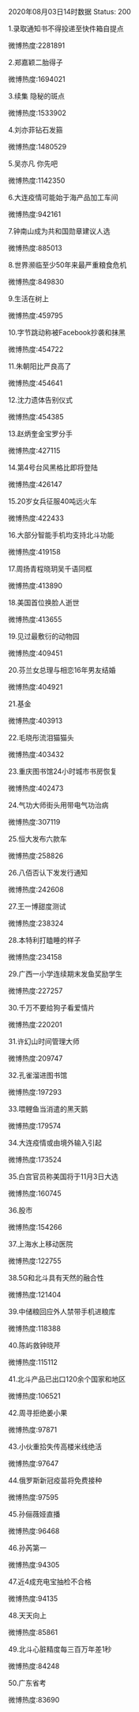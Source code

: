 2020年08月03日14时数据
Status: 200

1.录取通知书不得投递至快件箱自提点

微博热度:2281891

2.郑嘉颖二胎得子

微博热度:1694021

3.续集 隐秘的斑点

微博热度:1533902

4.刘亦菲钻石发箍

微博热度:1480529

5.吴亦凡 你先吧

微博热度:1142350

6.大连疫情可能始于海产品加工车间

微博热度:942161

7.钟南山成为共和国勋章建议人选

微博热度:885013

8.世界濒临至少50年来最严重粮食危机

微博热度:849830

9.生活在树上

微博热度:459795

10.字节跳动称被Facebook抄袭和抹黑

微博热度:454722

11.朱朝阳比严良高了

微博热度:454641

12.沈力遗体告别仪式

微博热度:454385

13.赵炳奎金宝罗分手

微博热度:427115

14.第4号台风黑格比即将登陆

微博热度:426147

15.20岁女兵征服40吨远火车

微博热度:422433

16.大部分智能手机均支持北斗功能

微博热度:419158

17.周扬青程晓玥吴千语同框

微博热度:413890

18.美国首位换脸人逝世

微博热度:413655

19.见过最敷衍的动物园

微博热度:409451

20.芬兰女总理与相恋16年男友结婚

微博热度:404921

21.基金

微博热度:403913

22.毛晓彤流泪猫猫头

微博热度:403432

23.重庆图书馆24小时城市书房恢复

微博热度:402473

24.气功大师街头用带电气功治病

微博热度:307119

25.恒大发布六款车

微博热度:258826

26.八佰否认下发发行通知

微博热度:242608

27.王一博甜度测试

微博热度:238324

28.本特利打瞌睡的样子

微博热度:234158

29.广西一小学连续期末发鱼奖励学生

微博热度:227257

30.千万不要给狗子看爱情片

微博热度:220201

31.许幻山时间管理大师

微博热度:209747

32.孔雀溜进图书馆

微博热度:197293

33.喂鲤鱼当消遣的黑天鹅

微博热度:179574

34.大连疫情或由境外输入引起

微博热度:173524

35.白宫官员称美国将于11月3日大选

微博热度:160745

36.股市

微博热度:154266

37.上海水上移动医院

微博热度:122755

38.5G和北斗具有天然的融合性

微博热度:121404

39.中储粮回应外人禁带手机进粮库

微博热度:118388

40.陈屿救钟晓芹

微博热度:115112

41.北斗产品已出口120余个国家和地区

微博热度:106521

42.周寻拒绝姜小果

微博热度:97871

43.小伙重拾失传高楼米线绝活

微博热度:97647

44.俄罗斯新冠疫苗将免费接种

微博热度:97595

45.孙俪薇娅直播

微博热度:96468

46.孙芮第一

微博热度:94305

47.近4成充电宝抽检不合格

微博热度:94135

48.天天向上

微博热度:85861

49.北斗心脏精度每三百万年差1秒

微博热度:84248

50.广东省考

微博热度:83690

